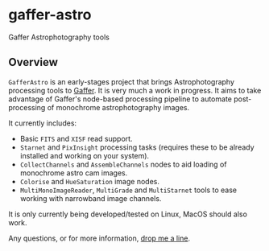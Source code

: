 # gaffer-astro
Gaffer Astrophotography tools

## Overview

`GafferAstro` is an early-stages project that brings Astrophotography processing tools to [Gaffer](https://www.gafferhq.org). It is very much a work in progress. It aims to take advantage of Gaffer's node-based processing pipeline to automate post-processing of monochrome astrophotography images.

It currently includes:

 - Basic `FITS` and `XISF` read support.
 - `Starnet` and `PixInsight` processing tasks (requires these to be already installed and working on your system).
 - `CollectChannels` and `AssembleChannels` nodes to aid loading of monochrome astro cam images.
 - `Colorise` and `HueSaturation` image nodes.
 - `MultiMonoImageReader`, `MultiGrade` and `MultiStarnet` tools to ease working with narrowband image channels.
 
 It is only currently being developed/tested on Linux, MacOS should also work.
 
 Any questions, or for more information, [drop me a line](mailto:info@tomcowland.com).
